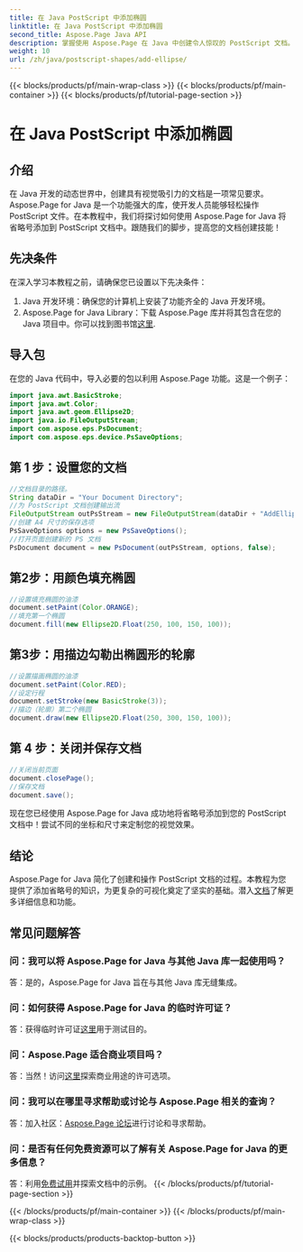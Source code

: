 ```yaml
---
title: 在 Java PostScript 中添加椭圆
linktitle: 在 Java PostScript 中添加椭圆
second_title: Aspose.Page Java API
description: 掌握使用 Aspose.Page 在 Java 中创建令人惊叹的 PostScript 文档。学习逐步添加省略号以获得视觉上吸引人的内容。
weight: 10
url: /zh/java/postscript-shapes/add-ellipse/
---
```


{{< blocks/products/pf/main-wrap-class >}}
{{< blocks/products/pf/main-container >}}
{{< blocks/products/pf/tutorial-page-section >}}

# 在 Java PostScript 中添加椭圆

## 介绍
在 Java 开发的动态世界中，创建具有视觉吸引力的文档是一项常见要求。 Aspose.Page for Java 是一个功能强大的库，使开发人员能够轻松操作 PostScript 文件。在本教程中，我们将探讨如何使用 Aspose.Page for Java 将省略号添加到 PostScript 文档中。跟随我们的脚步，提高您的文档创建技能！
## 先决条件
在深入学习本教程之前，请确保您已设置以下先决条件：
1. Java 开发环境：确保您的计算机上安装了功能齐全的 Java 开发环境。
2.  Aspose.Page for Java Library：下载 Aspose.Page 库并将其包含在您的 Java 项目中。你可以找到图书馆[这里](https://releases.aspose.com/page/java/).
## 导入包
在您的 Java 代码中，导入必要的包以利用 Aspose.Page 功能。这是一个例子：
```java
import java.awt.BasicStroke;
import java.awt.Color;
import java.awt.geom.Ellipse2D;
import java.io.FileOutputStream;
import com.aspose.eps.PsDocument;
import com.aspose.eps.device.PsSaveOptions;
```
## 第 1 步：设置您的文档
```java
//文档目录的路径。
String dataDir = "Your Document Directory";
//为 PostScript 文档创建输出流
FileOutputStream outPsStream = new FileOutputStream(dataDir + "AddEllipse_outPS.ps");
//创建 A4 尺寸的保存选项
PsSaveOptions options = new PsSaveOptions();
//打开页面创建新的 PS 文档
PsDocument document = new PsDocument(outPsStream, options, false);
```
## 第2步：用颜色填充椭圆
```java
//设置填充椭圆的油漆
document.setPaint(Color.ORANGE);
//填充第一个椭圆
document.fill(new Ellipse2D.Float(250, 100, 150, 100));
```
## 第3步：用描边勾勒出椭圆形的轮廓
```java
//设置描画椭圆的油漆
document.setPaint(Color.RED);
//设定行程
document.setStroke(new BasicStroke(3));
//描边（轮廓）第二个椭圆
document.draw(new Ellipse2D.Float(250, 300, 150, 100));
```
## 第 4 步：关闭并保存文档
```java
//关闭当前页面
document.closePage();
//保存文档
document.save();
```
现在您已经使用 Aspose.Page for Java 成功地将省略号添加到您的 PostScript 文档中！尝试不同的坐标和尺寸来定制您的视觉效果。
## 结论
 Aspose.Page for Java 简化了创建和操作 PostScript 文档的过程。本教程为您提供了添加省略号的知识，为更复杂的可视化奠定了坚实的基础。潜入[文档](https://reference.aspose.com/page/java/)了解更多详细信息和功能。
## 常见问题解答
### 问：我可以将 Aspose.Page for Java 与其他 Java 库一起使用吗？
答：是的，Aspose.Page for Java 旨在与其他 Java 库无缝集成。
### 问：如何获得 Aspose.Page for Java 的临时许可证？
答：获得临时许可证[这里](https://purchase.aspose.com/temporary-license/)用于测试目的。
### 问：Aspose.Page 适合商业项目吗？
答：当然！访问[这里](https://purchase.aspose.com/buy)探索商业用途的许可选项。
### 问：我可以在哪里寻求帮助或讨论与 Aspose.Page 相关的查询？
答：加入社区：[Aspose.Page 论坛](https://forum.aspose.com/c/page/39)进行讨论和寻求帮助。
### 问：是否有任何免费资源可以了解有关 Aspose.Page for Java 的更多信息？
答：利用[免费试用](https://releases.aspose.com/)并探索文档中的示例。
{{< /blocks/products/pf/tutorial-page-section >}}

{{< /blocks/products/pf/main-container >}}
{{< /blocks/products/pf/main-wrap-class >}}

{{< blocks/products/products-backtop-button >}}
